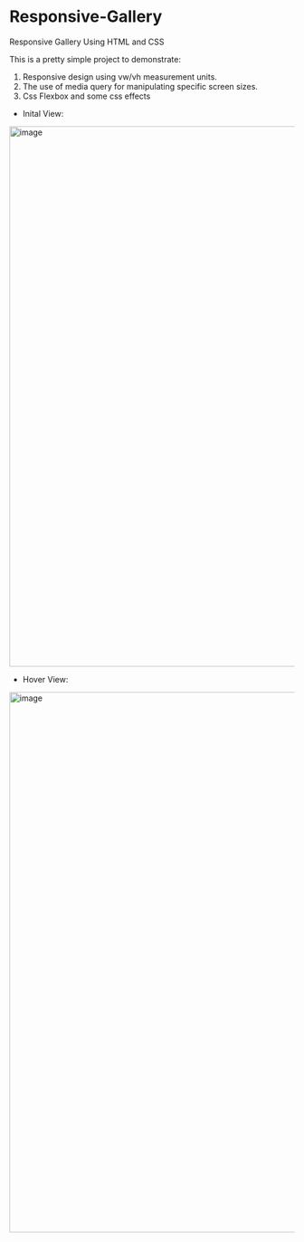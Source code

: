 # Responsive-Gallery
Responsive Gallery Using HTML and CSS

This is a pretty simple project to demonstrate:
1) Responsive design using vw/vh measurement units.
2) The use of media query for manipulating specific screen sizes.
3) Css Flexbox and some css effects

- Inital View:
<img width="955" alt="image" src="https://github.com/AbdullahNjoum98/Responsive-Gallery/assets/56254725/4d50f1af-da90-4ca8-98e5-f7067be3f122">


- Hover View:
<img width="955" alt="image" src="https://github.com/AbdullahNjoum98/Responsive-Gallery/assets/56254725/af96658c-093d-42ab-8fc6-2ee78e64d0e3">
